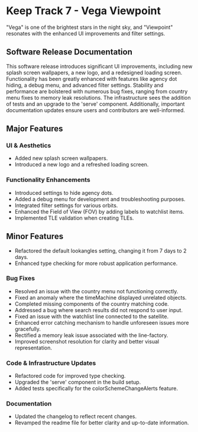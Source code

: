 # Keep Track 7 - Vega Viewpoint

"Vega" is one of the brightest stars in the night sky, and "Viewpoint" resonates with the enhanced UI improvements and filter settings.

## Software Release Documentation

This software release introduces significant UI improvements, including new splash screen wallpapers, a new logo, and a redesigned loading screen. Functionality has been greatly enhanced with features like agency dot hiding, a debug menu, and advanced filter settings. Stability and performance are bolstered with numerous bug fixes, ranging from country menu fixes to memory leak resolutions. The infrastructure sees the addition of tests and an upgrade to the 'serve' component. Additionally, important documentation updates ensure users and contributors are well-informed.

## Major Features

### UI & Aesthetics

- Added new splash screen wallpapers.
- Introduced a new logo and a refreshed loading screen.

### Functionality Enhancements

- Introduced settings to hide agency dots.
- Added a debug menu for development and troubleshooting purposes.
- Integrated filter settings for various orbits.
- Enhanced the Field of View (FOV) by adding labels to watchlist items.
- Implemented TLE validation when creating TLEs.

## Minor Features

- Refactored the default lookangles setting, changing it from 7 days to 2 days.
- Enhanced type checking for more robust application performance.

### Bug Fixes

- Resolved an issue with the country menu not functioning correctly.
- Fixed an anomaly where the timeMachine displayed unrelated objects.
- Completed missing components of the country matching code.
- Addressed a bug where search results did not respond to user input.
- Fixed an issue with the watchlist line connected to the satellite.
- Enhanced error catching mechanism to handle unforeseen issues more gracefully.
- Rectified a memory leak issue associated with the line-factory.
- Improved screenshot resolution for clarity and better visual representation.

### Code & Infrastructure Updates

- Refactored code for improved type checking.
- Upgraded the 'serve' component in the build setup.
- Added tests specifically for the colorSchemeChangeAlerts feature.

### Documentation

- Updated the changelog to reflect recent changes.
- Revamped the readme file for better clarity and up-to-date information.
